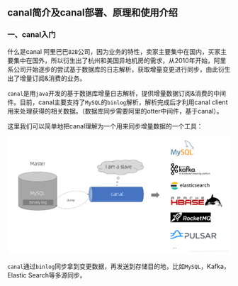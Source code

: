 ## canal简介及canal部署、原理和使用介绍

### 一、canal入门

什么是canal
阿里巴巴`B2B`公司，因为业务的特性，卖家主要集中在国内，买家主要集中在国外，所以衍生出了杭州和美国异地机房的需求，从2010年开始，阿里系公司开始逐步的尝试基于数据库的日志解析，获取增量变更进行同步，由此衍生出了增量订阅&消费的业务。

`canal`是用`java`开发的基于数据库增量日志解析，提供增量数据订阅&消费的中间件。目前，canal主要支持了`MySQL`的`binlog`解析，解析完成后才利用canal client 用来处理获得的相关数据。（数据库同步需要阿里的otter中间件，基于canal）。

这里我们可以简单地把canal理解为一个用来同步增量数据的一个工具：


![canal原理](images/7cdd65cbe549474f92d4b8b05a07fbb1.png)

`canal`通过`binlog`同步拿到变更数据，再发送到存储目的地，比如`MySQL`，Kafka，Elastic Search等多源同步。